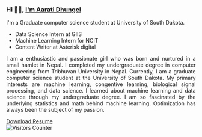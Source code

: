 ### Hi 👋🏽, [I'm Aarati Dhungel](https://dhungelaarati.com.np/)  
<div style="text-align: justify">
 
<p>
I'm a Graduate computer science student at University of South Dakota. 
<ul> 
<li>Data Science Intern at GIIS </li>
<li>Machine Learning Intern for NCIT </li>
<li>Content Writer at Asterisk digital</li>
</ul>
</p>
 
<p>
I am a enthusiastic and passionate girl who was born and nurtured in a small hamlet in Nepal. I completed my undergraduate degree in computer engineering from Tribhuvan University in Nepal. Currently, I am a graduate computer science student at the University of South Dakota. My primary interests are machine learning, congentive learning, biological signal processing, and data science. I learned about machine learning and data science through my undergraduate degree. I am so fascinated by the underlying statistics and math behind machine learning. Optimization has always been the subject of my passion.
 
</p>


 
</div>

[Download Resume](https://dhungelaarati.com.np/)  
<img src="https://visitor-badge.glitch.me/badge?page_id=aaratidh.aaratidh" alt="Visitors Counter">
 
